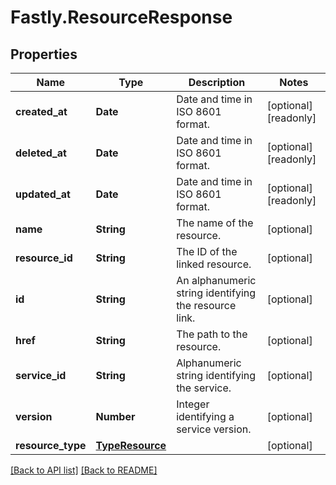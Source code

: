 # Fastly.ResourceResponse

## Properties

Name | Type | Description | Notes
------------ | ------------- | ------------- | -------------
**created_at** | **Date** | Date and time in ISO 8601 format. | [optional] [readonly] 
**deleted_at** | **Date** | Date and time in ISO 8601 format. | [optional] [readonly] 
**updated_at** | **Date** | Date and time in ISO 8601 format. | [optional] [readonly] 
**name** | **String** | The name of the resource. | [optional] 
**resource_id** | **String** | The ID of the linked resource. | [optional] 
**id** | **String** | An alphanumeric string identifying the resource link. | [optional] 
**href** | **String** | The path to the resource. | [optional] 
**service_id** | **String** | Alphanumeric string identifying the service. | [optional] 
**version** | **Number** | Integer identifying a service version. | [optional] 
**resource_type** | [**TypeResource**](TypeResource.md) |  | [optional] 


[[Back to API list]](../../README.md#endpoints) [[Back to README]](../../README.md)
